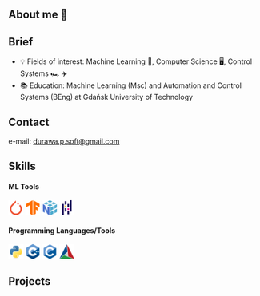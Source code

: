 ## About me 👋
## Brief
- 💡 Fields of interest: Machine Learning 🦾, Computer Science 🖥️, Control Systems 🏎️ ✈️
- 📚 Education: Machine Learning (Msc) and Automation and Control Systems (BEng) at Gdańsk University of Technology

## Contact
e-mail: durawa.p.soft@gmail.com

## Skills 

#### ML Tools
<div class="MLSkills">
<img src="https://github.com/devicons/devicon/blob/master/icons/pytorch/pytorch-original.svg" alt=PyTorch, width=30, height=30/>
<img src="https://github.com/devicons/devicon/blob/master/icons/tensorflow/tensorflow-original.svg" alt=Tensorflow, width=30, height=30/>
<img src="https://github.com/devicons/devicon/blob/master/icons/numpy/numpy-original.svg" alt=numpy, width=30, height=30/>
<img src="https://github.com/devicons/devicon/blob/master/icons/pandas/pandas-original.svg" alt=pandas, width=30, height=30/>
</div>

#### Programming Languages/Tools
<div class="ProgrammingLanguages">
<img src="https://github.com/devicons/devicon/blob/master/icons/python/python-original.svg" alt=python, width=30, height=30/>
<img src="https://github.com/devicons/devicon/blob/master/icons/cplusplus/cplusplus-original.svg" alt=cpp, width=30, height=30/>
<img src="https://github.com/devicons/devicon/blob/master/icons/c/c-original.svg" alt=c, width=30, height=30/>
<img src="https://github.com/devicons/devicon/blob/master/icons/cmake/cmake-original.svg" alt=cmake, width=30, height=30/>
</div>

## Projects
<!--
**froxec/froxec** is a ✨ _special_ ✨ repository because its `README.md` (this file) appears on your GitHub profile.

Here are some ideas to get you started:

- 🔭 I’m currently working on ...
- 🌱 I’m currently learning ...
- 👯 I’m looking to collaborate on ...
- 🤔 I’m looking for help with ...
- 💬 Ask me about ...
- 📫 How to reach me: ...
- 😄 Pronouns: ...
- ⚡ Fun fact: ...
-->
